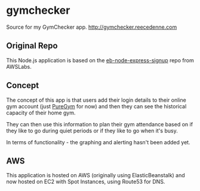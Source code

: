 gymchecker
======================
Source for my GymChecker app. http://gymchecker.reecedenne.com

## Original Repo

This Node.js application is based on the [eb-node-express-signup](https://github.com/awslabs/eb-node-express-signup) repo from AWSLabs.

## Concept

The concept of this app is that users add their login details to their online gym account (just [PureGym](http://puregym.com) for now) and then they can see the historical capacity of their home gym.

They can then use this information to plan their gym attendance based on if they like to go during quiet periods or if they like to go when it's busy.

In terms of functionality - the graphing and alerting hasn't been added yet.

## AWS 

This application is hosted on AWS (originally using ElasticBeanstalk) and now hosted on EC2 with Spot Instances, using Route53 for DNS.
